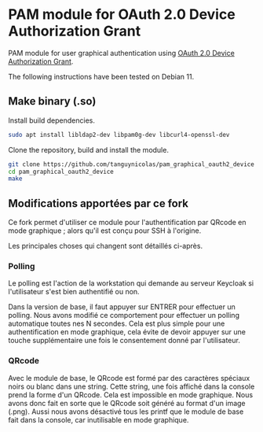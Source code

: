 # PAM module for OAuth 2.0 Device Authorization Grant

PAM module for user graphical authentication using
[OAuth 2.0 Device Authorization Grant](https://tools.ietf.org/html/rfc8628).

The following instructions have been tested on Debian 11.

## Make binary (.so)

Install build dependencies.

```bash
sudo apt install libldap2-dev libpam0g-dev libcurl4-openssl-dev
```

Clone the repository, build and install the module.

```bash
git clone https://github.com/tanguynicolas/pam_graphical_oauth2_device
cd pam_graphical_oauth2_device
make
```

## Modifications apportées par ce fork

Ce fork permet d'utiliser ce module pour l'authentification par QRcode en mode graphique ; alors qu'il est conçu pour SSH à l'origine.

Les principales choses qui changent sont détaillés ci-après.

### Polling

Le polling est l'action de la workstation qui demande au serveur Keycloak si l'utilisateur s'est bien authentifié ou non.

Dans la version de base, il faut appuyer sur ENTRER pour effectuer un polling. Nous avons modifié ce comportement pour effectuer un polling automatique toutes nes N secondes. Cela est plus simple pour une authentification en mode graphique, cela évite de devoir appuyer sur une touche supplémentaire une fois le consentement donné par l'utilisateur.

### QRcode

Avec le module de base, le QRcode est formé par des caractères spéciaux noirs ou blanc dans une string. Cette string, une fois affiché dans la console prend la forme d'un QRcode. Cela est impossible en mode graphique. Nous avons donc fait en sorte que le QRcode soit généré au format d'un image (.png). Aussi nous avons désactivé tous les printf que le module de base fait dans la console, car inutilisable en mode graphique.
